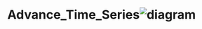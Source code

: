 # Advance_Time_Series![diagram](https://github.com/user-attachments/assets/47d5d95c-f83a-4b3b-995f-2247bdf00311)
